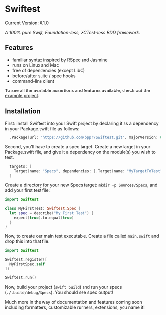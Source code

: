 Swiftest
========

Current Version: 0.1.0

_A 100% pure Swift, Foundation-less, XCTest-less BDD framework._

## Features
* familiar syntax inspired by RSpec and Jasmine
* runs on Linux and Mac
* free of dependencies (except LibC)
* before/after suite / spec hooks
* command-line client

To see all the available assertions and features available, check out the [example project](src/Example).

## Installation

First: install Swiftest into your Swift project by declaring it as a dependency
in your Package.swift file as follows:

```swift
  .Package(url: "https://github.com/bppr/Swiftest.git", majorVersion: 0, minorVersion: 1)
```

Second, you'll have to create a spec target. Create a new target in your
Package.swift file, and give it a dependency on the module(s) you wish to test.

```swift
  targets: [
    Target(name: "Specs", dependencies: [.Target(name: "MyTargetToTest")])
  ]
```

Create a directory for your new Specs target: `mkdir -p Sources/Specs`, and add
your first test file:

```swift
import Swiftest

class MyFirstTest: Swiftest.Spec {
  let spec = describe("My First Test") {
    expect(true).to.equal(true)
  }
}
```

Now, to create our main test executable. Create a file called `main.swift` and
drop this into that file.

```swift
import Swiftest

Swiftest.register([
  MyFirstSpec.self
])

Swiftest.run()

```

Now, build your project (`swift build`) and run your specs
(`./.build/debug/Specs`). You should see spec output!

Much more in the way of documentation and features coming 
soon including formatters, customizable runners, extensions, 
you name it!
